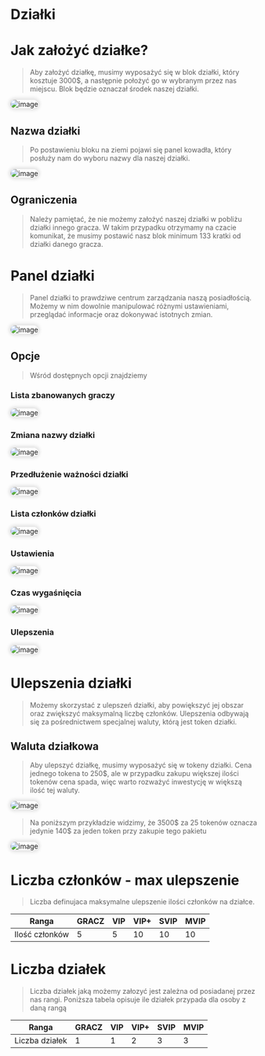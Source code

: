 <style>
img:not(.medium-zoom-image--opened):not(.navbar-link-icon) {
    max-width: 40%;
    margin: 0 8px 4px 0;
    box-shadow: 0 0 6px 4px rgba(0, 0, 0, .1);
    border-radius: 10px;
}
</style>

# Działki

# Jak założyć działke?
>Aby założyć działkę, musimy wyposażyć się w blok działki, który kosztuje 3000$, a następnie położyć go w wybranym przez nas miejscu. Blok będzie oznaczał środek naszej działki.

![image](/pages/images/plot/plot_block.png)

## Nazwa działki
>Po postawieniu bloku na ziemi pojawi się panel kowadła, który posłuży nam do wyboru nazwy dla naszej działki.

![image](/pages/images/plot/plot_setname.png)

## Ograniczenia
>Należy pamiętać, że nie możemy założyć naszej działki w pobliżu działki innego gracza. W takim przypadku otrzymamy na czacie komunikat, że musimy postawić nasz blok minimum 133 kratki od działki danego gracza.

# Panel działki
>Panel działki to prawdziwe centrum zarządzania naszą posiadłością. Możemy w nim dowolnie manipulować różnymi ustawieniami, przeglądać informacje oraz dokonywać istotnych zmian.

![image](/pages/images/plot/plot_panel.png)

## Opcje
>Wśród dostępnych opcji znajdziemy

### Lista zbanowanych graczy
![image](/pages/images/plot/plot_panel_bans.png)

### Zmiana nazwy działki
![image](/pages/images/plot/plot_panel_change_names.png)

### Przedłużenie ważności działki
![image](/pages/images/plot/plot_panel_cost_to_extend.png)

### Lista członków działki
![image](/pages/images/plot/plot_panel_members.png)

### Ustawienia
![image](/pages/images/plot/plot_panel_settings.png)

### Czas wygaśnięcia
![image](/pages/images/plot/plot_panel_time.png)

### Ulepszenia
![image](/pages/images/plot/plot_panel_upgrade.png)
 
# Ulepszenia działki
>Możemy skorzystać z ulepszeń działki, aby powiększyć jej obszar oraz zwiększyć maksymalną liczbę członków. Ulepszenia odbywają się za pośrednictwem specjalnej waluty, którą jest token działki.

## Waluta działkowa
>Aby ulepszyć działkę, musimy wyposażyć się w tokeny działki. Cena jednego tokena to 250$, ale w przypadku zakupu większej ilości tokenów cena spada, więc warto rozważyć inwestycję w większą ilość tej waluty.

![image](/pages/images/plot/plot_token.png)

>Na poniższym przykładzie widzimy, że 3500$ za 25 tokenów oznacza jedynie 140$ za jeden token przy zakupie tego pakietu

![image](/pages/images/plot/plot_more_toknes.png)

# Liczba członków - max ulepszenie
>Liczba definujaca maksymalne ulepszenie ilości członków na działce.

| Ranga |GRACZ| VIP | VIP+ | SVIP | MVIP |
--- | --- | --- | --- | --- | --- |
Ilość członków | 5 | 5 | 10 | 10 | 10 |

# Liczba działek
>Liczba działek jaką możemy załozyć jest zależna od posiadanej przez nas rangi. Poniższa tabela opisuje ile działek przypada dla osoby z daną rangą

| Ranga |GRACZ| VIP | VIP+ | SVIP | MVIP |
--- | --- | --- | --- | --- | --- |
Liczba działek | 1 | 1 | 2 | 3 | 3 |


